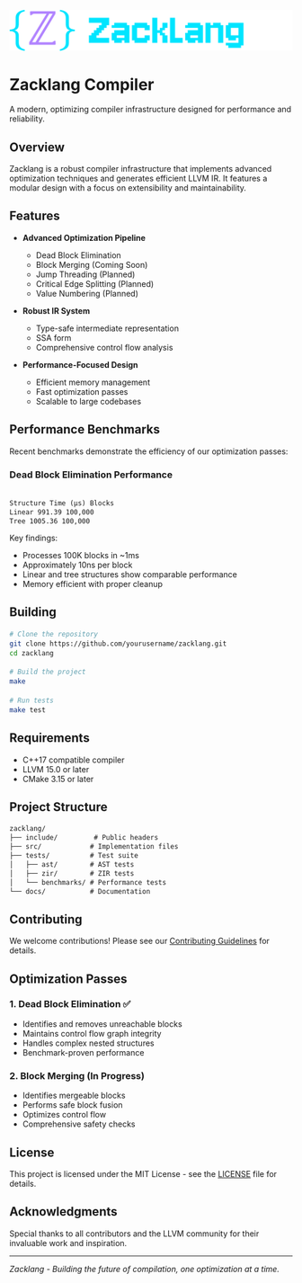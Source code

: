 ![Zacklang Logo](logo.png)

# Zacklang Compiler

A modern, optimizing compiler infrastructure designed for performance and reliability.

## Overview

Zacklang is a robust compiler infrastructure that implements advanced optimization techniques and generates efficient LLVM IR. It features a modular design with a focus on extensibility and maintainability.

## Features

- **Advanced Optimization Pipeline**

  - Dead Block Elimination
  - Block Merging (Coming Soon)
  - Jump Threading (Planned)
  - Critical Edge Splitting (Planned)
  - Value Numbering (Planned)

- **Robust IR System**

  - Type-safe intermediate representation
  - SSA form
  - Comprehensive control flow analysis

- **Performance-Focused Design**
  - Efficient memory management
  - Fast optimization passes
  - Scalable to large codebases

## Performance Benchmarks

Recent benchmarks demonstrate the efficiency of our optimization passes:

### Dead Block Elimination Performance

```

Structure Time (μs) Blocks
Linear 991.39 100,000
Tree 1005.36 100,000

```

Key findings:

- Processes 100K blocks in ~1ms
- Approximately 10ns per block
- Linear and tree structures show comparable performance
- Memory efficient with proper cleanup

## Building

```bash
# Clone the repository
git clone https://github.com/yourusername/zacklang.git
cd zacklang

# Build the project
make

# Run tests
make test
```

## Requirements

- C++17 compatible compiler
- LLVM 15.0 or later
- CMake 3.15 or later

## Project Structure

```
zacklang/
├── include/         # Public headers
├── src/            # Implementation files
├── tests/          # Test suite
│   ├── ast/        # AST tests
│   ├── zir/        # ZIR tests
│   └── benchmarks/ # Performance tests
└── docs/           # Documentation
```

## Contributing

We welcome contributions! Please see our [Contributing Guidelines](CONTRIBUTING.md) for details.

## Optimization Passes

### 1. Dead Block Elimination ✅

- Identifies and removes unreachable blocks
- Maintains control flow graph integrity
- Handles complex nested structures
- Benchmark-proven performance

### 2. Block Merging (In Progress)

- Identifies mergeable blocks
- Performs safe block fusion
- Optimizes control flow
- Comprehensive safety checks

## License

This project is licensed under the MIT License - see the [LICENSE](LICENSE) file for details.

## Acknowledgments

Special thanks to all contributors and the LLVM community for their invaluable work and inspiration.

---

_Zacklang - Building the future of compilation, one optimization at a time._

